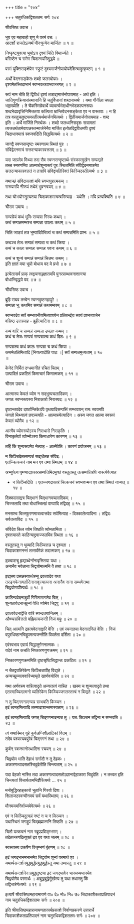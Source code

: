 +++
title = "२०४"

+++
चतुरधिकद्विशततमः सर्गः २०४  
  
श्रीवसिष्ठ उवाच ।  
  
भूय एव महाबाहो शृणु मे परमं वचः ।  
आदर्शो राजतेऽत्यर्थं पौनःपुन्येन मार्जितः ॥ १ ॥  
  
निष्कृष्टयुक्त्या भूयोऽत्र दृश्यं चिति विमार्ज्यते ।  
वसिष्ठेन च रामेण चिदात्मपरिशुद्धये ॥   
  
परमं युक्तिसङ्क्षेपेण स्फुटं दृश्यमार्जनोपायोपदेशित्वादुत्कृष्टम् ॥ १ ॥  
  
अर्थो वेदनसङ्केतः शब्दो जलरवोपमः ।  
दृश्यमेतच्चिदाभानं स्वप्नवत्क्वाभवज्जगत् ॥ २ ॥  
  
रूपं नाम चेति हि द्विविधं दृश्यं तत्राद्यमार्जनोपायमाह - अर्थ इति ।   
जातिगुणक्रियासंस्थानानि हि चतुर्विधानां शब्दानामर्थः । यथा गौर्नीला चपला   
भद्राख्येति । ते चैकस्मिन्नेवार्थे व्यावर्त्यभेदाधीनभेदकल्पनरूपाः   
शब्दभेदप्रवृत्तिनिमित्ततया कल्पिता भ्रान्तिवेदनसङ्केता एव न वास्तवाः । न हि   
तत्र वस्तुचतुष्टयमस्तीत्यर्थमार्जनमित्यर्थः । द्वितीयमार्जनोपायमाह - शब्द   
इति । अर्थे मार्जिते निरर्थकः । शब्दो जलध्वनिसदृशः सन्नामतां   
त्यजन्नर्थतामेवापन्नस्तन्मार्जनेनैव मार्जित इत्येतद्द्विविधमपि दृश्यं   
चिदाभानमात्रं स्वप्नवदिति सिद्धमित्यर्थः ॥ २ ॥  
  
जागद्वै स्वप्नसन्दृष्टः स्मरणात्म स्थितं पुरः ।  
संविद्वेदनमात्रं सत्तदन्याकारवत्ततम् ॥ ३ ॥  
  
यदा जाग्रदेव मिथ्या तदा सैव स्वप्नसन्दृष्टार्थः संस्कारमुखेन सम्पद्यते   
तच्च स्मरणमिव आत्मार्थशून्यरूपं पुरः स्थितमिति संविद्वेदनमात्रमेव   
सत्तदन्याकारवत्ततं न तत्रापि संविद्व्यतिरिक्तं किञ्चिदस्तीत्यर्थः ॥ ३ ॥  
  
यथाच्छं संविदाकाशं मयि स्वप्नपुरात्मकम् ।  
सरूपमपि नीरूपं तथेदं भुवनत्रयम् ॥ ४ ॥  
  
तथा चोभयोस्तुल्यतया चिदाकाशमात्रत्वमित्याह - यथेति । मयि प्रत्यक्चिति ॥ ४ ॥  
  
श्रीराम उवाच ।  
  
सम्पन्नेयं कथं भूमिः सम्पन्ना गिरयः कथम् ।  
कथं सम्पन्नमम्भश्च सम्पन्ना उपलाः कथम् ॥ ५ ॥  
  
चिति जाड्यं तत्र भूम्यादिवैचित्र्यं च कथं सम्पन्नमिति प्रश्नः ॥ ५ ॥  
  
कथञ्च तेजः सम्पन्नं सम्पन्ना च कथं क्रिया ।  
कथं च कालः सम्पन्नः सम्पन्नः पवनः कथम् ॥ ६ ॥  
  
कथं च शून्यं सम्पन्नं सम्पन्नं चिन्नभः कथम् ।  
इति ज्ञातं मया भूयो बोधाय वद मे प्रभो ॥ ७ ॥  
  
इत्येतत्सर्वं प्राक् त्वद्वचनाञ्ज्ज्ञातमपि पुनरसम्भावनाशान्त्या   
बोधाभिवृद्धये वद ॥ ७ ॥  
  
श्रीवसिष्ठ उवाच ।  
  
ब्रूहि राघव तत्त्वेन स्वप्नदृष्टमहापुरे ।  
सम्पन्ना भूः कथमिव सम्पन्नं कथमम्बरम् ॥ ८ ॥  
  
स्वप्नवदेव सर्वं सम्भावनीयमित्याशयेन प्रतिबन्द्येव स्वयं प्रश्नव्याजेन   
वसिष्ठ उत्तरमाह - ब्रूहीत्यादिना ॥ ८ ॥  
  
कथं वारि च सम्पन्नं सम्पन्ना उपलाः कथम् ।  
कथं च तेजः सम्पन्नं सम्पन्नाश्च कथं दिशः ॥ ९ ॥  
  
सम्पन्नश्च कथं कालः सम्पन्ना च कथं क्रिया ।  
कथमेतन्निमित्तादि [नियत्यादीति पाठः ।] सर्वं सम्पन्नमुच्यताम् ॥ १०   
॥  
  
केनेदं निर्मितं दग्धमानीतं रचितं चितम् ।  
उत्पादितं प्रकटितं किमाचारं किमात्मकम् ॥ ११ ॥  
  
श्रीराम उवाच ।  
  
आत्मास्य केवलं व्योम न सद्भूम्यचलादिकम् ।  
जगतः स्वप्नरूपस्य निराकारो निरास्पदः ॥ १२ ॥  
  
दृष्टान्तवदेव दार्ष्टान्तिकेऽपि पृथ्व्यादिसम्पत्तिं सम्भावयन् रामः स्वयमपि   
जगतो मिथ्यात्वं प्रपञ्चयति - आत्मास्येत्यादिन । अस्य जगत आत्मा स्वरूपं   
केवलं व्योमैव ॥ १२ ॥  
  
आत्मैव व्योमरूपोऽस्य निराधारो निराकृतिः ।  
विनाकृतेर्वा व्योम्नोऽस्य किमाधारेण कारणम् ॥ १३ ॥  
  
तर्हि किं शून्यरूपमेव नेत्याह - आत्मैवेति । कारणं प्रयोजनम् ॥ १३ ॥  
  
न किञ्चिदेतत्सम्पन्नं सद्यथैतन्न संविदः ।  
एतच्चित्कचनं नाम मन एव तथा स्थितम् ॥ १४ ॥  
  
अभ्युपेत्य पृथ्व्याद्याकारसम्पत्तिमिदमुक्तं वस्तुतस्तु तत्सम्पत्तिरपि नास्त्येवेत्याह   
- न किञ्चिदिति । एतज्जगदाकारं चित्कचनं स्वप्नवन्मन एव तथा स्थितं नान्यत् ॥   
१४ ॥  
  
दिक्कालाद्यत्र चिद्भानं चिद्भानमचलादिकम् ।  
चिज्जलादि तथा बोधाच्चित्खं वाय्वादि तद्विदह् ॥ १५ ॥  
  
मनसश्च चित्स्फुरणमात्रत्वात्तदेव सर्वमित्याह - दिक्कालेत्यादिना । तद्विदः   
सर्वतत्त्वविदः ॥ १५ ॥  
  
संविदेव किल व्योम तिष्ठति व्योमतामिता ।  
दृषत्तयास्ते काठिन्याद्द्रवाज्जलमिव स्थिता ॥ १६ ॥  
  
वस्तुतस्तु न भूम्यादि किञ्चित्तन्न च दृश्यता ।  
चिदाकाशमनन्तं तत्सर्वमेकं तदात्मकम् ॥ १७ ॥  
  
द्रव्त्वादम्बु हृद्याब्धेर्नानावृत्तितया यथा ।  
अनानैव भवेन्नाना चिद्व्योमात्मनि वै तथा ॥ १८ ॥  
  
हृद्यस्य प्रसन्नस्याब्धेरम्बु द्रवत्वादेव यथा   
तरङ्गफेनावर्तादिनानावृत्त्यात्मना अनानैव नाना सम्भवेत्तथा   
चिद्व्योमापीत्यर्थः ॥ १८ ॥  
  
काठिन्यवेदनादुर्वी गिरितामागतेव चित् ।  
शून्यतावेदनाच्छून्यं वेत्ति व्योमेव चिद्वपुः ॥ १९ ॥  
  
द्रवत्ववेदनाद्वेत्ति वारि स्पन्दतयानिलम् ।  
औष्ण्यसंवित्ततो वह्निमत्यजन्ती निजं वपुः ॥ २० ॥  
  
चित् आत्मनि द्रवत्ववेदनाद्वारि वेत्ति । एवं स्पन्दतया वेदनादनिलं वेत्ति । निजं   
वपुरधिष्ठानचिद्रूपमत्यजन्तीति विवर्तता दर्शिता ॥ २० ॥  
  
एवंस्वभाव एवायं चिद्धातुर्गगनात्मकः ।  
यदेवं नाम कचति निष्कारणगुणक्रमम् ॥ २१ ॥  
  
निष्कारणगुणक्रममिति दृष्टसृष्टिसिद्धान्तः प्रकटितः ॥ २१ ॥  
  
न चैतद्व्यतिरेकेण किञ्चिन्नापीह विद्यते ।  
अन्यच्छून्यत्ववारिभ्यामृते खार्णवयोरिव ॥ २२ ॥  
  
यथा अर्णवस्य वारित्वादृते अन्यत्तत्त्वं नास्ति । खस्य च शून्यत्वादृते तथा   
एतस्माच्चिदात्मनो व्यतिरेकेण किञ्चिज्जगतस्तत्त्वं न विद्यते ॥ २२ ॥  
  
न तु चिद्गगनादन्यन्न सम्भवति किञ्चन ।  
इदं त्वमहमित्यादि तस्मादाशान्तमास्यताम् ॥ २३ ॥  
  
इदं त्वमहमित्यादि जगत् चिद्गगनादन्यन्न तु । यतः किञ्चन तद्विना न सम्भवति ॥   
२३ ॥  
  
त्वं यथास्मिन् गृहे कुर्वन्नग्निशैलादिकां विदम् ।  
तदेव पश्यस्यवपुरेवं चिद्गगनं तथा ॥ २४ ॥  
  
कुर्वन् स्वप्नमनोरथादिना रचयन् ॥ २४ ॥  
  
चिद्व्योम भाति देहाभं सर्गादौ न तु देहकः ।  
अकारणत्वादसतश्चिदुदेतीति चिन्त्यताम् ॥ २५ ॥  
  
यदा देहको नास्ति तदा अकारणत्वादसतोऽज्ञानाद्देहाकारा चिदुदेति । न तत्त्वत इति   
चिन्त्यतां विचार्यतामभिज्ञैरित्यर्थः … २५ ॥  
  
मनोबुद्धिरहङ्कारो भूतानि गिरयो दिशः ।  
शिलाजठरवन्मौनमयं सर्वं यथास्थितम् ॥ २६ ॥  
  
मौनमयमनिर्वाच्यमेवेत्यर्थः ॥ २६ ॥  
  
एवं न किञ्चिदुत्पन्नं नष्टं न च न किञ्चन ।  
यथास्थितं जगद्रूपं चिद्ब्रह्मात्मनि तिष्ठति ॥ २७ ॥  
  
चितौ यत्कचनं नाम स्व्रूपप्रविजृम्भणम् ।  
तदेतज्जगदित्युक्तं द्रव एव यथा जलम् ॥ २८ ॥  
  
स्वरूपस्य प्रकर्षेण विजृम्भणं बृंहणम् ॥ २८ ॥  
  
इदं जगद्भानमभानमेव चिद्व्योम शून्यं परमार्थ एव ।  
यथार्थसन्दर्शनबुद्धबुद्धेरबुद्धबुद्धेस्तु यथा तथास्तु ॥ २९ ॥  
  
यथार्थसन्दर्शनेन प्रबुद्धदृष्ट्या इदं जगद्भावेन भानमप्यभानमेव   
चिद्व्योमैव परमार्थः । अबुद्धबुद्धेर्मूर्खस्य तु यथा तथास्तु किं   
तद्विचारेणेत्यर्थः ॥ २९ ॥  
  
इत्यार्षे श्रीवासिष्ठमहारामायणे वा० दे० मो० नि० उ० चिदाकाशैकताप्रतिपादनं   
नाम चतुरधिकद्विशततमः सर्गः ॥ २०४ ॥  
  
इति श्रीवासिष्ठमहारामायणतात्पर्यप्रकाशे निर्वाणप्रकरणे उत्तरार्धे   
चिदाकाशैकताप्रतिपादनं नाम चतुरधिकद्विशततमः सर्गः ॥ २०४ ॥  
  